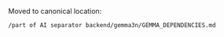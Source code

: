 <!-- Pointer for GEMMA3N_API_CONTRACT.md -->

Moved to canonical location:

`/part of AI separator backend/gemma3n/GEMMA_DEPENDENCIES.md`
